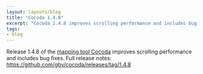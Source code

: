 ```yaml
---
layout: layouts/blog
title: "Cocoda 1.4.8"
excerpt: "Cocoda 1.4.8 improves scrolling performance and includes bug fixes."
tags:
- blog
---
```


Release 1.4.8 of the [mapping tool Cocoda](/cocoda/) improves scrolling performance and includes bug fixes. Full release notes: https://github.com/gbv/cocoda/releases/tag/1.4.8

